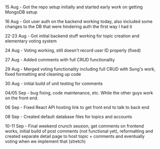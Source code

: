 15 Aug - Got the repo setup initially and started early work on getting MongoDB setup

16 Aug - Got user auth on the backend working today, also included some changes to the DB that were hindering auth the first way I had it

22-23 Aug - Got initial backend stuff working for topic creation and elementary voting system

24 Aug - Voting working, still doesn't record user ID properly (fixed)

27 Aug - Added comments with full CRUD functionality

29 Aug - Merged voting functionality including full CRUD with Sung's work, fixed formatting and cleaning up code

30 Aug - initial build of unit testing for comments

04/05 Sep - bug fixing, code maintenance, etc. While the other guys work on the front end.

06 Sep - Fixed React API hosting link to get front end to talk to back end

08 Sep - Created default database files for topics and accounts

10-11 Sep - Final weekend crunch session, get comments on frontend works, initial build of post comments (not functional yet), reformatting and created separate detail page to host topic + comments and eventually voting when we implement that (stretch)
